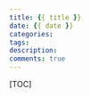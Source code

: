 ```yaml
---
title: {{ title }}
date: {{ date }}
categories:
tags:
description:
comments: true
---
```

[TOC]
<!--more-->